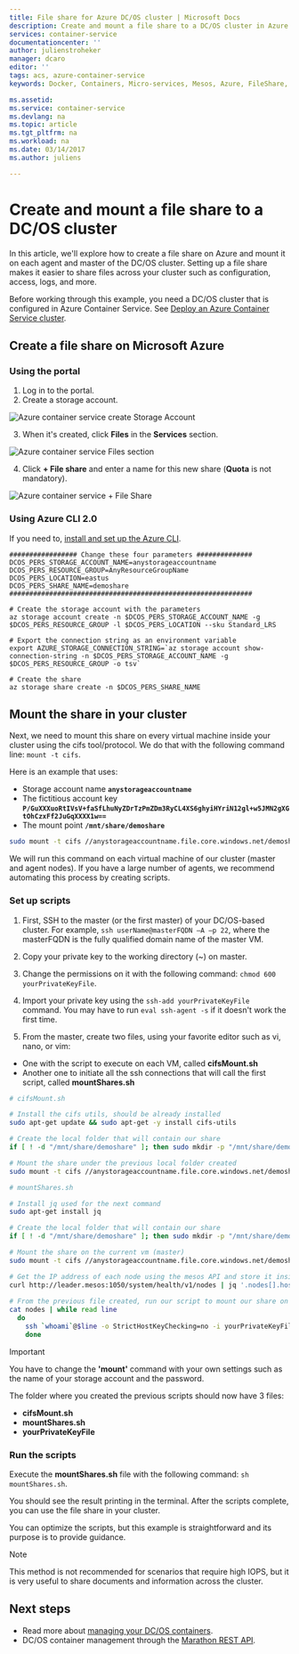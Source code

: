 ```yaml
---
title: File share for Azure DC/OS cluster | Microsoft Docs
description: Create and mount a file share to a DC/OS cluster in Azure Container Service
services: container-service
documentationcenter: ''
author: julienstroheker
manager: dcaro
editor: ''
tags: acs, azure-container-service
keywords: Docker, Containers, Micro-services, Mesos, Azure, FileShare, cifs

ms.assetid:
ms.service: container-service
ms.devlang: na
ms.topic: article
ms.tgt_pltfrm: na
ms.workload: na
ms.date: 03/14/2017
ms.author: juliens

---
```

# Create and mount a file share to a DC/OS cluster
In this article, we'll explore how to create a file share on Azure and mount it on each agent and master of the DC/OS cluster. Setting up a file share makes it easier to share files across your cluster such as configuration, access, logs, and more.

Before working through this example, you need a DC/OS cluster that is configured in Azure Container Service. See [Deploy an Azure Container Service cluster](container-service-deployment.md).

## Create a file share on Microsoft Azure
### Using the portal

1. Log in to the portal.
2. Create a storage account.
   
  ![Azure container service create Storage Account](media/container-service-dcos-fileshare/createSA.png)

3. When it's created, click **Files** in the **Services** section.
   
  ![Azure container service Files section](media/container-service-dcos-fileshare/filesServices.png)

4. Click **+ File share** and enter a name for this new share (**Quota** is not mandatory).
   
  ![Azure container service + File Share](media/container-service-dcos-fileshare/newFileShare.png)  

### Using Azure CLI 2.0

If you need to, [install and set up the Azure CLI](/cli/azure/install-azure-cli.md).

```azurecli
################# Change these four parameters ##############
DCOS_PERS_STORAGE_ACCOUNT_NAME=anystorageaccountname
DCOS_PERS_RESOURCE_GROUP=AnyResourceGroupName
DCOS_PERS_LOCATION=eastus
DCOS_PERS_SHARE_NAME=demoshare
#############################################################

# Create the storage account with the parameters
az storage account create -n $DCOS_PERS_STORAGE_ACCOUNT_NAME -g $DCOS_PERS_RESOURCE_GROUP -l $DCOS_PERS_LOCATION --sku Standard_LRS

# Export the connection string as an environment variable
export AZURE_STORAGE_CONNECTION_STRING=`az storage account show-connection-string -n $DCOS_PERS_STORAGE_ACCOUNT_NAME -g $DCOS_PERS_RESOURCE_GROUP -o tsv`

# Create the share
az storage share create -n $DCOS_PERS_SHARE_NAME
```

## Mount the share in your cluster

Next, we need to mount this share on every virtual machine inside your cluster using the cifs tool/protocol. 
We do that with the following command line: `mount -t cifs`.

Here is an example that uses:
* Storage account name **`anystorageaccountname`**
* The fictitious account key **`P/GuXXXuoRtIVsV+faSfLhuNyZDrTzPmZDm3RyCL4XS6ghyiHYriN12gl+w5JMN2gXGtOhCzxFf2JuGqXXXX1w==`** 
* The mount point **`/mnt/share/demoshare`**

```bash
sudo mount -t cifs //anystorageaccountname.file.core.windows.net/demoshare /mnt/share/demoshare -o vers=3.0,username=anystorageaccountname,password=P/GuXXXuoRtIVsV+faSfLhuNyZDrTzPmZDm3RyCL4XS6ghyiHYriN12gl+w5JMN2gXGtOhCzxFf2JuGqXXXX1w==,dir_mode=0777,file_mode=0777
```

We will run this command on each virtual machine of our cluster (master and agent nodes). If you have a large number of agents, we recommend automating this process by creating scripts.  

### Set up scripts

1. First, SSH to the master (or the first master) of your DC/OS-based cluster. For example, `ssh userName@masterFQDN –A –p 22`, where the masterFQDN is the fully qualified domain name of the master VM.

2. Copy your private key to the working directory (~) on master.

3. Change the permissions on it with the following command: `chmod 600 yourPrivateKeyFile`.

4. Import your private key using the `ssh-add yourPrivateKeyFile` command. You may have to run `eval ssh-agent -s` if it doesn't work the first time.

5. From the master, create two files, using your favorite editor such as vi, nano, or vim: 
  
  * One with the script to execute on each VM, called **cifsMount.sh** 
  * Another one to initiate all the ssh connections that will call the first script, called **mountShares.sh**


```bash
# cifsMount.sh

# Install the cifs utils, should be already installed
sudo apt-get update && sudo apt-get -y install cifs-utils

# Create the local folder that will contain our share
if [ ! -d "/mnt/share/demoshare" ]; then sudo mkdir -p "/mnt/share/demoshare" ; fi

# Mount the share under the previous local folder created
sudo mount -t cifs //anystorageaccountname.file.core.windows.net/demoshare /mnt/share/demoshare -o vers=3.0,username=anystorageaccountname,password=P/GuXXXuoRtIVsV+faSfLhuNyZDrTzPmZDm3RyCL4XS6ghyiHYriN12gl+w5JMN2gXGtOhCzxFf2JuGqXXXX1w==,dir_mode=0777,file_mode=0777
```
  
```bash
# mountShares.sh

# Install jq used for the next command
sudo apt-get install jq

# Create the local folder that will contain our share
if [ ! -d "/mnt/share/demoshare" ]; then sudo mkdir -p "/mnt/share/demoshare" ; fi

# Mount the share on the current vm (master)
sudo mount -t cifs //anystorageaccountname.file.core.windows.net/demoshare /mnt/share/demoshare -o vers=3.0,username=anystorageaccountname,password=P/GuXXXuoRtIVsV+faSfLhuNyZDrTzPmZDm3RyCL4XS6ghyiHYriN12gl+w5JMN2gXGtOhCzxFf2JuGqXXXX1w==,dir_mode=0777,file_mode=0777

# Get the IP address of each node using the mesos API and store it inside a file called nodes
curl http://leader.mesos:1050/system/health/v1/nodes | jq '.nodes[].host_ip' | sed 's/\"//g' | sed '/172/d' > nodes
  
# From the previous file created, run our script to mount our share on each node
cat nodes | while read line
  do
    ssh `whoami`@$line -o StrictHostKeyChecking=no -i yourPrivateKeyFile < ./cifsMount.sh
    done
```  
> [!IMPORTANT]
> You have to change the **'mount'** command with your own settings such as the name of your storage account and the password.
>  

The folder where you created the previous scripts should now have 3 files:  

* **cifsMount.sh**
* **mountShares.sh**
* **yourPrivateKeyFile** 

### Run the scripts

Execute the **mountShares.sh** file with the following command: `sh mountShares.sh`.

You should see the result printing in the terminal. After the scripts complete, you can use the file share in your cluster.

You can optimize the scripts, but this example is straightforward and its purpose is to provide guidance.

> [!NOTE] 
> This method is not recommended for scenarios that require high IOPS, but it is very useful to share documents and information across the cluster.
>

## Next steps
* Read more about [managing your DC/OS containers](container-service-mesos-marathon-ui.md).
* DC/OS container management through the [Marathon REST API](container-service-mesos-marathon-rest.md).